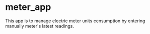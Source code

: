 # meter_app

This app is to manage electric meter units ccnsumption by entering manually meter's latest readings.
